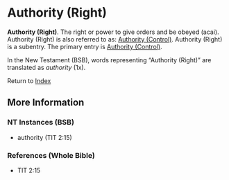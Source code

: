 # Authority (Right)
**Authority (Right)**. 
The right or power to give orders and be obeyed (acai). 
Authority (Right) is also referred to as: 
[Authority (Control)](Authority.2.md). 
Authority (Right) is a subentry. The primary entry is 
[Authority (Control)](Authority.2.md). 




In the New Testament (BSB), words representing “Authority (Right)” are translated as 
*authority* (1x). 


Return to [Index](00-Index.md)

## More Information

### NT Instances (BSB)

* authority (TIT 2:15)



### References (Whole Bible)

* TIT 2:15



